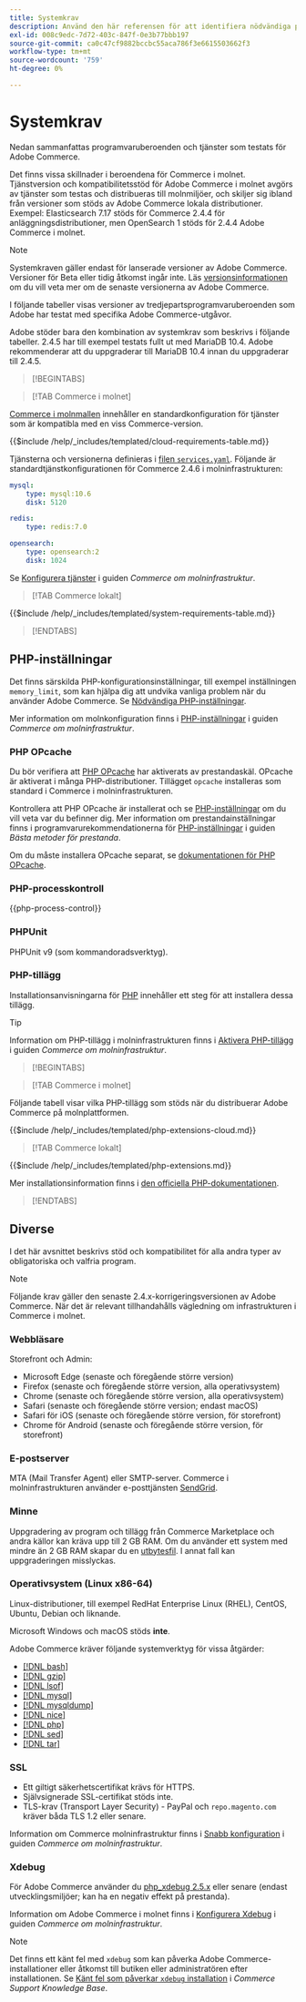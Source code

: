 ```yaml
---
title: Systemkrav
description: Använd den här referensen för att identifiera nödvändiga programvaruberoenden som har testats med Adobe Commerce-utgåvor.
exl-id: 008c9edc-7d72-403c-847f-0e3b77bbb197
source-git-commit: ca0c47cf9882bccbc55aca786f3e6615503662f3
workflow-type: tm+mt
source-wordcount: '759'
ht-degree: 0%

---
```


# Systemkrav

Nedan sammanfattas programvaruberoenden och tjänster som testats för Adobe Commerce.

Det finns vissa skillnader i beroendena för Commerce i molnet. Tjänstversion och kompatibilitetsstöd för Adobe Commerce i molnet avgörs av tjänster som testas och distribueras till molnmiljöer, och skiljer sig ibland från versioner som stöds av Adobe Commerce lokala distributioner. Exempel: Elasticsearch 7.17 stöds för Commerce 2.4.4 för anläggningsdistributioner, men OpenSearch 1 stöds för 2.4.4 Adobe Commerce i molnet.

>[!NOTE]
>
>Systemkraven gäller endast för lanserade versioner av Adobe Commerce. Versioner för Beta eller tidig åtkomst ingår inte. Läs [versionsinformationen](../release/release-notes/overview.md) om du vill veta mer om de senaste versionerna av Adobe Commerce.

I följande tabeller visas versioner av tredjepartsprogramvaruberoenden som Adobe har testat med specifika Adobe Commerce-utgåvor.

Adobe stöder bara den kombination av systemkrav som beskrivs i följande tabeller. 2.4.5 har till exempel testats fullt ut med MariaDB 10.4. Adobe rekommenderar att du uppgraderar till MariaDB 10.4 innan du uppgraderar till 2.4.5.

>[!BEGINTABS]

>[!TAB Commerce i molnet]

[Commerce i molnmallen](https://github.com/magento/magento-cloud) innehåller en standardkonfiguration för tjänster som är kompatibla med en viss Commerce-version.

{{$include /help/_includes/templated/cloud-requirements-table.md}}

Tjänsterna och versionerna definieras i [filen `services.yaml`](https://github.com/magento/magento-cloud/blob/master/.magento/services.yaml). Följande är standardtjänstkonfigurationen för Commerce 2.4.6 i molninfrastrukturen:

```yaml
mysql:
    type: mysql:10.6
    disk: 5120

redis:
    type: redis:7.0

opensearch:
    type: opensearch:2
    disk: 1024
```

Se [Konfigurera tjänster](https://experienceleague.adobe.com/docs/commerce-cloud-service/user-guide/configure/service/services-yaml.html) i guiden _Commerce om molninfrastruktur_.

>[!TAB Commerce lokalt]

{{$include /help/_includes/templated/system-requirements-table.md}}

>[!ENDTABS]

## PHP-inställningar

Det finns särskilda PHP-konfigurationsinställningar, till exempel inställningen `memory_limit`, som kan hjälpa dig att undvika vanliga problem när du använder Adobe Commerce. Se [Nödvändiga PHP-inställningar](prerequisites/php-settings.md).

Mer information om molnkonfiguration finns i [PHP-inställningar](https://experienceleague.adobe.com/docs/commerce-cloud-service/user-guide/configure/app/php-settings.html) i guiden _Commerce om molninfrastruktur_.

### PHP OPcache

Du bör verifiera att [PHP OPcache](https://www.php.net/manual/en/intro.opcache.php) har aktiverats av prestandaskäl. OPcache är aktiverat i många PHP-distributioner. Tillägget `opcache` installeras som standard i Commerce i molninfrastrukturen.

Kontrollera att PHP OPcache är installerat och se [PHP-inställningar](prerequisites/php-settings.md) om du vill veta var du befinner dig. Mer information om prestandainställningar finns i programvarurekommendationerna för [PHP-inställningar](https://experienceleague.adobe.com/docs/commerce-operations/performance-best-practices/software.html#php-settings) i guiden _Bästa metoder för prestanda_.

Om du måste installera OPcache separat, se [dokumentationen för PHP OPcache](https://www.php.net/manual/en/opcache.setup.php).

### PHP-processkontroll

{{php-process-control}}

### PHPUnit

PHPUnit v9 (som kommandoradsverktyg).

### PHP-tillägg

Installationsanvisningarna för [PHP](prerequisites/php-settings.md) innehåller ett steg för att installera dessa tillägg.

>[!TIP]
>
>Information om PHP-tillägg i molninfrastrukturen finns i [Aktivera PHP-tillägg](https://experienceleague.adobe.com/docs/commerce-cloud-service/user-guide/configure/app/php-settings.html#enable-extensions) i guiden _Commerce om molninfrastruktur_.

>[!BEGINTABS]

>[!TAB Commerce i molnet]

Följande tabell visar vilka PHP-tillägg som stöds när du distribuerar Adobe Commerce på molnplattformen.

{{$include /help/_includes/templated/php-extensions-cloud.md}}

>[!TAB Commerce lokalt]

{{$include /help/_includes/templated/php-extensions.md}}

Mer installationsinformation finns i [den officiella PHP-dokumentationen](https://www.php.net/manual/en/extensions.php).

>[!ENDTABS]

## Diverse

I det här avsnittet beskrivs stöd och kompatibilitet för alla andra typer av obligatoriska och valfria program.

>[!NOTE]
>
>Följande krav gäller den senaste 2.4.x-korrigeringsversionen av Adobe Commerce. När det är relevant tillhandahålls vägledning om infrastrukturen i Commerce i molnet.

### Webbläsare

Storefront och Admin:

- Microsoft Edge (senaste och föregående större version)
- Firefox (senaste och föregående större version, alla operativsystem)
- Chrome (senaste och föregående större version, alla operativsystem)
- Safari (senaste och föregående större version; endast macOS)
- Safari för iOS (senaste och föregående större version, för storefront)
- Chrome för Android (senaste och föregående större version, för storefront)

### E-postserver

MTA (Mail Transfer Agent) eller SMTP-server. Commerce i molninfrastrukturen använder e-posttjänsten [SendGrid](https://experienceleague.adobe.com/docs/commerce-cloud-service/user-guide/project/sendgrid.html).

### Minne

Uppgradering av program och tillägg från Commerce Marketplace och andra källor kan kräva upp till 2 GB RAM. Om du använder ett system med mindre än 2 GB RAM skapar du en [utbytesfil](https://support.magento.com/hc/en-us/articles/360032980432). I annat fall kan uppgraderingen misslyckas.

### Operativsystem (Linux x86-64)

Linux-distributioner, till exempel RedHat Enterprise Linux (RHEL), CentOS, Ubuntu, Debian och liknande.

Microsoft Windows och macOS stöds **inte**.

Adobe Commerce kräver följande systemverktyg för vissa åtgärder:

- [[!DNL bash]](https://www.gnu.org/software/bash/)
- [[!DNL gzip]](https://www.gzip.org/)
- [[!DNL lsof]](https://linux.die.net/man/8/lsof)
- [[!DNL mysql]](https://www.mysql.com/)
- [[!DNL mysqldump]](https://dev.mysql.com/doc/refman/8.0/en/mysqldump.html)
- [[!DNL nice]](https://linux.die.net/man/1/nice)
- [[!DNL php]](https://www.php.net/)
- [[!DNL sed]](https://www.gnu.org/software/sed/manual/sed.html)
- [[!DNL tar]](https://linux.die.net/man/1/tar)

### SSL

- Ett giltigt säkerhetscertifikat krävs för HTTPS.
- Självsignerade SSL-certifikat stöds inte.
- TLS-krav (Transport Layer Security) - PayPal och `repo.magento.com` kräver båda TLS 1.2 eller senare.

Information om Commerce molninfrastruktur finns i [Snabb konfiguration](https://experienceleague.adobe.com/docs/commerce-cloud-service/user-guide/cdn/setup-fastly/fastly-configuration.html) i guiden _Commerce om molninfrastruktur_.

### Xdebug

För Adobe Commerce använder du [php_xdebug 2.5.x](https://xdebug.org/download) eller senare (endast utvecklingsmiljöer; kan ha en negativ effekt på prestanda).

Information om Adobe Commerce i molnet finns i [Konfigurera Xdebug](https://experienceleague.adobe.com/docs/commerce-cloud-service/user-guide/develop/test/debug.html) i guiden _Commerce om molninfrastruktur_.

>[!NOTE]
>
>Det finns ett känt fel med `xdebug` som kan påverka Adobe Commerce-installationer eller åtkomst till butiken eller administratören efter installationen. Se [Känt fel som påverkar `xdebug` installation](https://experienceleague.adobe.com/docs/commerce-knowledge-base/kb/troubleshooting/miscellaneous/known-issues-that-affect-installation.html) i _Commerce Support Knowledge Base_.
